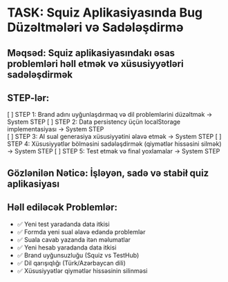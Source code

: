 # TASK: Squiz Aplikasiyasında Bug Düzəltmələri və Sadələşdirmə

## Məqsəd: Squiz aplikasiyasındakı əsas problemləri həll etmək və xüsusiyyətləri sadələşdirmək

## STEP-lər:
[ ] STEP 1: Brand adını uyğunlaşdırmaq və dil problemlərini düzəltmək -> System STEP
[ ] STEP 2: Data persistency üçün localStorage implementasiyası -> System STEP  
[ ] STEP 3: AI sual generasiya xüsusiyyətini əlavə etmək -> System STEP
[ ] STEP 4: Xüsusiyyətlər bölməsini sadələşdirmək (qiymətlər hissəsini silmək) -> System STEP
[ ] STEP 5: Test etmək və final yoxlamalar -> System STEP

## Gözlənilən Nəticə: İşləyən, sadə və stabił quiz aplikasiyası

## Həll ediləcək Problemlər:
- ✅ Yeni test yaradanda data itkisi
- ✅ Formda yeni sual əlavə edəndə problemlər  
- ✅ Suala cavab yazanda itən məlumatlar
- ✅ Yeni hesab yaradanda data itkisi
- ✅ Brand uyğunsuzluğu (Squiz vs TestHub)
- ✅ Dil qarışıqlığı (Türk/Azərbaycan dili)
- ✅ Xüsusiyyətlər qiymətlər hissəsinin silinməsi
